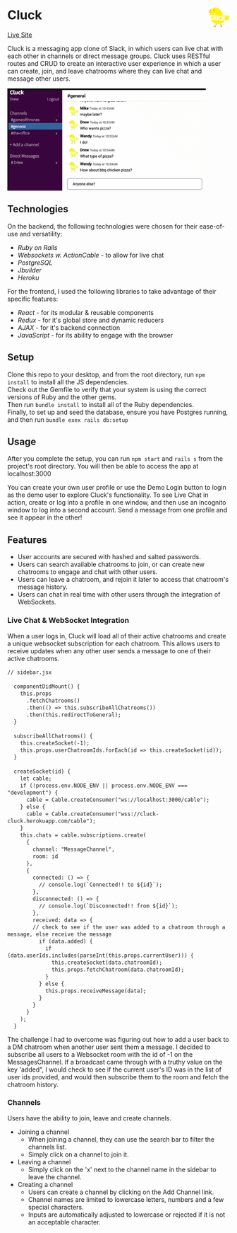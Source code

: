 # Cluck [<img src="https://github.com/ase1210/Cluck/blob/master/public/images/cluck-logo.png" width='50' alt='cluck-logo' align='right'/>](https://cluck-cluck.herokuapp.com/#/)

[Live Site](https://cluck-cluck.herokuapp.com/#/)

Cluck is a messaging app clone of Slack, in which users can live chat with each other in channels or direct message groups. Cluck uses RESTful routes and CRUD to create an interactive user experience in which a user can create, join, and leave chatrooms where they can live chat and message other users. 

<img src="https://github.com/ase1210/Cluck/blob/master/README-files/LiveChatExample.gif" width='450' alt='live-chat-gif' align='center'/>

## Technologies
On the backend, the following technologies were chosen for their ease-of-use and versatility:
  * *Ruby on Rails*
  * *Websockets w. ActionCable* - to allow for live chat
  * *PostgreSQL*
  * *Jbuilder*
  * *Heroku*

For the frontend, I used the following libraries to take advantage of their specific features:

  * *React* - for its modular & reusable components
  * *Redux* - for it's global store and dynamic reducers
  * *AJAX* - for it's backend connection
  * *JavaScript* - for its ability to engage with the browser

## Setup
Clone this repo to your desktop, and from the root directory, run `npm install` to install all the JS dependencies.  
Check out the Gemfile to verify that your system is using the correct versions of Ruby and the other gems.  
Then run `bundle install` to install all of the Ruby dependencies.  
Finally, to set up and seed the database, ensure you have Postgres running, and then run `bundle exex rails db:setup`

## Usage
After you complete the setup, you can run `npm start` and `rails s` from the project's root directory.  You will then be able to access the app at localhost:3000

You can create your own user profile or use the Demo Login button to login as the demo user to explore Cluck's functionality.
To see Live Chat in action, create or log into a profile in one window, and then use an incognito window to log into a second account. Send a message from one profile and see it appear in the other!

## Features
* User accounts are secured with hashed and salted passwords. 
* Users can search available chatrooms to join, or can create new chatrooms to engage and chat with other users.
* Users can leave a chatroom, and rejoin it later to access that chatroom's message history.
* Users can chat in real time with other users through the integration of WebSockets.

### Live Chat & WebSocket Integration
When a user logs in, Cluck will load all of their active chatrooms and create a unique websocket subscription for each chatroom. This allows users to receive updates when any other user sends a message to one of their active chatrooms. 

```JS
// sidebar.jsx

  componentDidMount() {
    this.props
      .fetchChatrooms()
      .then(() => this.subscribeAllChatrooms())
      .then(this.redirectToGeneral);
  }
  
  subscribeAllChatrooms() {
    this.createSocket(-1);
    this.props.userChatroomIds.forEach(id => this.createSocket(id));
  }
  
  createSocket(id) {
    let cable;
    if (!process.env.NODE_ENV || process.env.NODE_ENV === "development") {
      cable = Cable.createConsumer("ws://localhost:3000/cable");
    } else {
      cable = Cable.createConsumer("wss://cluck-cluck.herokuapp.com/cable");
    }
    this.chats = cable.subscriptions.create(
      {
        channel: "MessageChannel",
        room: id
      },
      {
        connected: () => {
          // console.log(`Connected!! to ${id}`);
        },
        disconnected: () => {
          // console.log(`Disconnected!! from ${id}`);
        },
        received: data => {
        // check to see if the user was added to a chatroom through a message, else receive the message
          if (data.added) {
            if (data.userIds.includes(parseInt(this.props.currentUser))) {
              this.createSocket(data.chatroomId);
              this.props.fetchChatroom(data.chatroomId);
            }
          } else {
            this.props.receiveMessage(data);
          }
        }
      }
    );
  }
```

The challenge I had to overcome was figuring out how to add a user back to a DM chatroom when another user sent them a message. I decided to subscribe all users to a Websocket room with the id of -1 on the MessagesChannel.  If a broadcast came through with a truthy value on the key 'added", I would check to see if the current user's ID was in the list of user ids provided, and would then subscribe them to the room and fetch the chatroom history. 

### Channels
Users have the ability to join, leave and create channels.  
  * Joining a channel  
       * When joining a channel, they can use the search bar to filter the channels list.
       * Simply click on a channel to join it. 
  * Leaving a channel  
       * Simply click on the 'x' next to the channel name in the sidebar to leave the channel.
  * Creating a channel  
       * Users can create a channel by clicking on the Add Channel link.  
       * Channel names are limited to lowercase letters, numbers and a few special characters.  
       * Inputs are automatically adjusted to lowercase or rejected if it is not an acceptable character.
